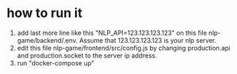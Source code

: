 # how to run it
1. add last more line like this "NLP_API=123.123.123.123" on this file nlp-game/backend/.env. Assume that 123.123.123.123 is your nlp server.
2. edit this file nlp-game/frontend/src/config.js by changing production.api and production.socket to the server ip address.
3. run "docker-compose up"
